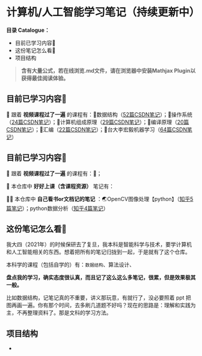 # 计算机/人工智能学习笔记（持续更新中）

**目录 Catalogue：** 

- 目前已学习内容📕
- 这份笔记怎么看🧐
- 项目结构

> **含有大量公式，若在线浏览.md文件，请在浏览器中安装Mathjax Plugin以获得最佳阅读体验。**

## 目前已学习内容📕

🍔 跟着 **视频课程过了一遍** 的课程有：🍳数据结构（[52篇CSDN笔记](https://blog.csdn.net/weixin_42815609/category_9239803.html)）；🥙操作系统（[24篇CSDN笔记](https://blog.csdn.net/weixin_42815609/category_9238763.html)）；🍜计算机组成原理（[29篇CSDN笔记](https://blog.csdn.net/weixin_42815609/category_9471944.html)）；🍩编译原理（[20篇CSDN笔记](https://blog.csdn.net/weixin_42815609/category_9461302.html)）；🥩汇编（[22篇CSDN笔记](https://blog.csdn.net/weixin_42815609/category_9523771.html)）；🍰台大李宏毅机器学习（[64篇CSDN笔记](https://blog.csdn.net/weixin_42815609/category_10214178.html)）



## 目前已学习内容📕

🍔 跟着 **视频课程过了一遍** 的课程有：🍳；

🚒 本仓库中 **好好上课（含课程资源）** 笔记有：

👨‍🦳 本仓库中 **自己看书or文档记的笔记** ：🌏OpenCV图像处理【python】（[知乎5篇笔记](https://www.zhihu.com/column/c_1416900319980322816)）；python数据分析（[知乎4篇笔记](https://www.zhihu.com/column/c_1404524901743693824)）

## 这份笔记怎么看🧐

我大四（2021年）的时候保研去了复旦，我本科是智能科学与技术，要学计算机和人工智能相关的东西。想着把所有的笔记归拢到一起，于是就有了这个仓库。

本科学的课程（包括自学的）有：`数据结构`、算法设计、

**盘点我的学习，确实态度很认真，而且记了这么这么多笔记，很累，但是效果极其一般。**

比如数据结构，记笔记真的不重要，讲义那玩意，有就行了，没必要照着 ppt 把图再画一遍。你有那个时间，去多刷几道题不好吗？现在的思路是：理解和实践为主，不再整理资料了。那是文科的学习方法。

## 项目结构

- 

